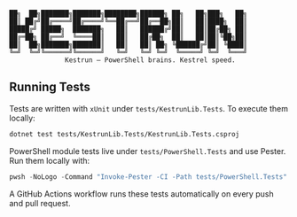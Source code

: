 ```
██╗  ██╗███████╗███████╗████████╗██████╗ ██╗   ██╗███╗   ██╗
██║ ██╔╝██╔════╝██╔════╝╚══██╔══╝██╔══██╗██║   ██║████╗  ██║
█████╔╝ █████╗  ███████╗   ██║   ██████╔╝██║   ██║██╔██╗ ██║
██╔═██╗ ██╔══╝  ╚════██║   ██║   ██╔██╗  ██║   ██║██║╚██╗██║
██║  ██╗███████╗███████║   ██║   ██║ ██╗ ╚██████╔╝██║ ╚████║
╚═╝  ╚═╝╚══════╝╚══════╝   ╚═╝   ╚═╝ ╚═╝  ╚═════╝ ╚═╝  ╚═══╝
              Kestrun — PowerShell brains. Kestrel speed.
```

## Running Tests

Tests are written with `xUnit` under `tests/KestrunLib.Tests`. To execute them locally:

```bash
dotnet test tests/KestrunLib.Tests/KestrunLib.Tests.csproj
```

PowerShell module tests live under `tests/PowerShell.Tests` and use Pester.
Run them locally with:

```powershell
pwsh -NoLogo -Command "Invoke-Pester -CI -Path tests/PowerShell.Tests"
```

A GitHub Actions workflow runs these tests automatically on every push and pull request.

